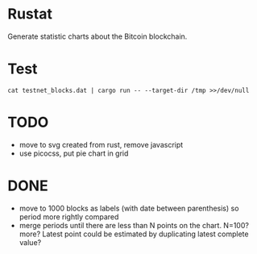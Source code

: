 # Rustat

Generate statistic charts about the Bitcoin blockchain.

# Test

```
cat testnet_blocks.dat | cargo run -- --target-dir /tmp >>/dev/null
```

# TODO

* move to svg created from rust, remove javascript
* use picocss, put pie chart in grid

# DONE

* move to 1000 blocks as labels (with date between parenthesis) so period more rightly compared
* merge periods until there are less than N points on the chart. N=100? more? Latest point could be estimated by duplicating latest complete value?

